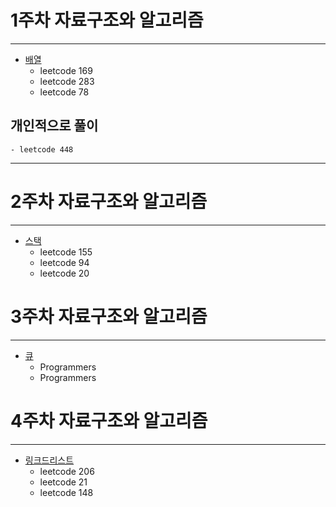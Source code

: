 # 1주차 자료구조와 알고리즘
---

- [배열](./Array)
    - leetcode 169
    - leetcode 283
    - leetcode 78

## 개인적으로 풀이

    - leetcode 448
---

# 2주차 자료구조와 알고리즘
---

- [스택](./Stack)
    - leetcode 155
    - leetcode 94
    - leetcode 20

# 3주차 자료구조와 알고리즘
---

- [큐](./Queue)
    - Programmers
    - Programmers

# 4주차 자료구조와 알고리즘
---

- [링크드리스트](./LinkedList)
    - leetcode 206
    - leetcode 21
    - leetcode 148